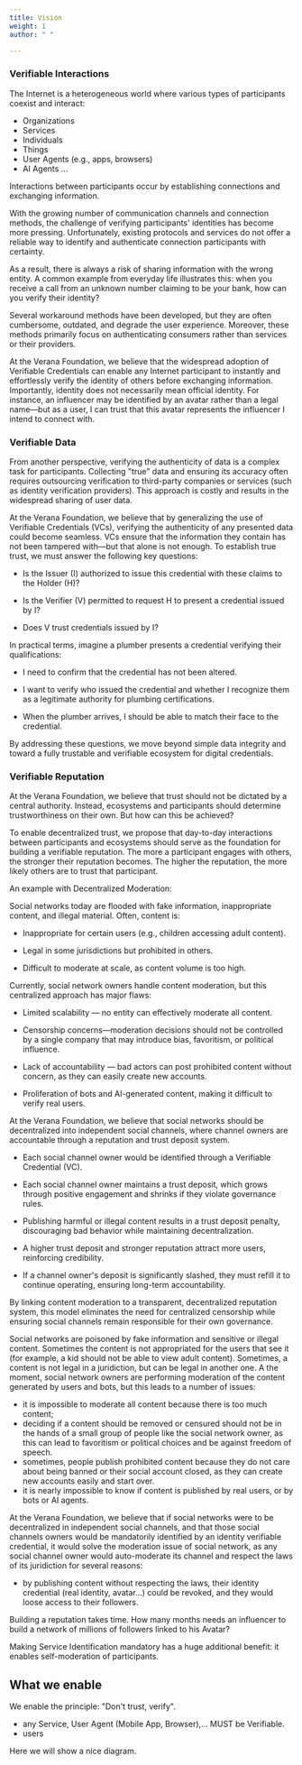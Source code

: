 ```yaml
---
title: Vision
weight: 1
author: " "

---
```

### Verifiable Interactions

The Internet is a heterogeneous world where various types of participants coexist and interact:

- Organizations
- Services
- Individuals
- Things
- User Agents (e.g., apps, browsers)
- AI Agents
...

Interactions between participants occur by establishing connections and exchanging information.

With the growing number of communication channels and connection methods, the challenge of verifying participants' identities has become more pressing. Unfortunately, existing protocols and services do not offer a reliable way to identify and authenticate connection participants with certainty.

As a result, there is always a risk of sharing information with the wrong entity. A common example from everyday life illustrates this: when you receive a call from an unknown number claiming to be your bank, how can you verify their identity?

Several workaround methods have been developed, but they are often cumbersome, outdated, and degrade the user experience. Moreover, these methods primarily focus on authenticating consumers rather than services or their providers.

At the Verana Foundation, we believe that the widespread adoption of Verifiable Credentials can enable any Internet participant to instantly and effortlessly verify the identity of others before exchanging information. Importantly, identity does not necessarily mean official identity. For instance, an influencer may be identified by an avatar rather than a legal name—but as a user, I can trust that this avatar represents the influencer I intend to connect with.

### Verifiable Data

From another perspective, verifying the authenticity of data is a complex task for participants. Collecting "true" data and ensuring its accuracy often requires outsourcing verification to third-party companies or services (such as identity verification providers). This approach is costly and results in the widespread sharing of user data.

At the Verana Foundation, we believe that by generalizing the use of Verifiable Credentials (VCs), verifying the authenticity of any presented data could become seamless. VCs ensure that the information they contain has not been tampered with—but that alone is not enough. To establish true trust, we must answer the following key questions:

- Is the Issuer (I) authorized to issue this credential with these claims to the Holder (H)?

- Is the Verifier (V) permitted to request H to present a credential issued by I?

- Does V trust credentials issued by I?

In practical terms, imagine a plumber presents a credential verifying their qualifications:

- I need to confirm that the credential has not been altered.

- I want to verify who issued the credential and whether I recognize them as a legitimate authority for plumbing certifications.

- When the plumber arrives, I should be able to match their face to the credential.

By addressing these questions, we move beyond simple data integrity and toward a fully trustable and verifiable ecosystem for digital credentials.

### Verifiable Reputation

At the Verana Foundation, we believe that trust should not be dictated by a central authority. Instead, ecosystems and participants should determine trustworthiness on their own. But how can this be achieved?

To enable decentralized trust, we propose that day-to-day interactions between participants and ecosystems should serve as the foundation for building a verifiable reputation. The more a participant engages with others, the stronger their reputation becomes. The higher the reputation, the more likely others are to trust that participant.

An example with Decentralized Moderation:

Social networks today are flooded with fake information, inappropriate content, and illegal material. Often, content is:

- Inappropriate for certain users (e.g., children accessing adult content).

- Legal in some jurisdictions but prohibited in others.

- Difficult to moderate at scale, as content volume is too high.

Currently, social network owners handle content moderation, but this centralized approach has major flaws:

- Limited scalability — no entity can effectively moderate all content.

- Censorship concerns—moderation decisions should not be controlled by a single company that may introduce bias, favoritism, or political influence.

- Lack of accountability — bad actors can post prohibited content without concern, as they can easily create new accounts.

- Proliferation of bots and AI-generated content, making it difficult to verify real users.

At the Verana Foundation, we believe that social networks should be decentralized into independent social channels, where channel owners are accountable through a reputation and trust deposit system.

- Each social channel owner would be identified through a Verifiable Credential (VC).

- Each social channel owner maintains a trust deposit, which grows through positive engagement and shrinks if they violate governance rules.

- Publishing harmful or illegal content results in a trust deposit penalty, discouraging bad behavior while maintaining decentralization.

- A higher trust deposit and stronger reputation attract more users, reinforcing credibility.

- If a channel owner's deposit is significantly slashed, they must refill it to continue operating, ensuring long-term accountability.

By linking content moderation to a transparent, decentralized reputation system, this model eliminates the need for centralized censorship while ensuring social channels remain responsible for their own governance.








Social networks are poisoned by fake information and sensitive or illegal content. Sometimes the content is not appropriated for the users that see it (for example, a kid should not be able to view adult content). Sometimes, a content is not legal in a juridiction, but can be legal in another one. A the moment, social network owners are performing moderation of the content generated by users and bots, but this leads to a number of issues:

- it is impossible to moderate all content because there is too much content;
- deciding if a content should be removed or censured should not be in the hands of a small group of people like the social network owner, as this can lead to favoritism or political choices and be against freedom of speech.
- sometimes, people publish prohibited content because they do not care about being banned or their social account closed, as they can create new accounts easily and start over.
- it is nearly impossible to know if content is published by real users, or by bots or AI agents.

At the Verana Foundation, we believe that if social networks were to be decentralized in independent social channels, and that those social channels owners would be mandatorily identified by an identity verifiable credential, it would solve the moderation issue of social network, as any social channel owner would auto-moderate its channel and respect the laws of its juridiction for several reasons:

- by publishing content without respecting the laws, their identity credential (real identity, avatar...) could be revoked, and they would loose access to their followers.

Building a reputation takes time. How many months needs an influencer to build a network of millions of followers linked to his Avatar?

Making Service Identification mandatory has a huge additional benefit: it enables self-moderation of participants.



## What we enable

We enable the principle: "Don't trust, verify".





- any Service, User Agent (Mobile App, Browser),... MUST be Verifiable.
- users 

Here we will show a nice diagram.
